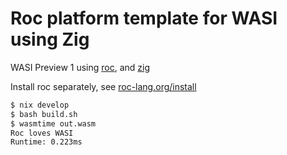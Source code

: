 # Roc platform template for WASI using Zig

WASI Preview 1 using [roc](https://www.roc-lang.org), and [zig](https://ziglang.org)

Install roc separately, see [roc-lang.org/install](https://www.roc-lang.org/install)

```sh
$ nix develop
$ bash build.sh
$ wasmtime out.wasm
Roc loves WASI
Runtime: 0.223ms
```
